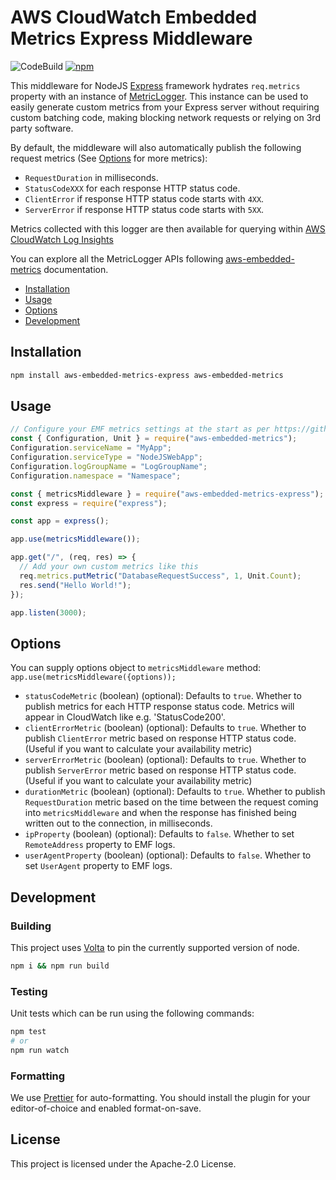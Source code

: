 # AWS CloudWatch Embedded Metrics Express Middleware

![CodeBuild](https://codebuild.eu-west-2.amazonaws.com/badges?uuid=eyJlbmNyeXB0ZWREYXRhIjoiMmNlbFo0OW1QaXRNMWlkZ3lEdWRhN0RRaHpYYUhrNTVmTXRHOTFnNGRkV3JSZWtiYTNiL2h5TE15MXk3cmlXOFVVMDNTUzFSRWxucjhRcFRmTlJ3RXRvPSIsIml2UGFyYW1ldGVyU3BlYyI6IitFR0ZxSVlwREZZSmcyRUYiLCJtYXRlcmlhbFNldFNlcmlhbCI6MX0%3D&branch=main)
[![npm](https://img.shields.io/npm/v/aws-embedded-metrics-express.svg)](https://www.npmjs.com/package/aws-embedded-metrics-express)

This middleware for NodeJS [Express](http://expressjs.com/) framework hydrates `req.metrics` property with an instance of [MetricLogger](https://github.com/awslabs/aws-embedded-metrics-node#metriclogger). This instance can be used to easily generate custom metrics from your Express server without requiring custom batching code, making blocking network requests or relying on 3rd party software.

By default, the middleware will also automatically publish the following request metrics (See [Options](#options) for more metrics):

* `RequestDuration` in milliseconds.
* `StatusCodeXXX` for each response HTTP status code.
* `ClientError` if response HTTP status code starts with `4XX`.
* `ServerError` if response HTTP status code starts with `5XX`.

Metrics collected with this logger are then available for querying within [AWS CloudWatch Log Insights](https://docs.aws.amazon.com/AmazonCloudWatch/latest/logs/AnalyzingLogData.html)

You can explore all the MetricLogger APIs following [aws-embedded-metrics](https://github.com/awslabs/aws-embedded-metrics-node) documentation.

* [Installation](#installation)
* [Usage](#usage)
* [Options](#options)
* [Development](#development)

## Installation

```sh
npm install aws-embedded-metrics-express aws-embedded-metrics
```

## Usage

```js
// Configure your EMF metrics settings at the start as per https://github.com/awslabs/aws-embedded-metrics-node
const { Configuration, Unit } = require("aws-embedded-metrics");
Configuration.serviceName = "MyApp";
Configuration.serviceType = "NodeJSWebApp";
Configuration.logGroupName = "LogGroupName";
Configuration.namespace = "Namespace";

const { metricsMiddleware } = require("aws-embedded-metrics-express");
const express = require("express");

const app = express();

app.use(metricsMiddleware());

app.get("/", (req, res) => {
  // Add your own custom metrics like this
  req.metrics.putMetric("DatabaseRequestSuccess", 1, Unit.Count);
  res.send("Hello World!");
});

app.listen(3000);
```

## Options

You can supply options object to `metricsMiddleware` method: `app.use(metricsMiddleware({options));`

* `statusCodeMetric` (boolean) (optional): Defaults to `true`. Whether to publish metrics for each HTTP response status code. Metrics will appear in CloudWatch like e.g. 'StatusCode200'.
* `clientErrorMetric` (boolean) (optional): Defaults to `true`. Whether to publish `ClientError` metric based on response HTTP status code. (Useful if you want to calculate your availability metric)
* `serverErrorMetric` (boolean) (optional): Defaults to `true`. Whether to publish `ServerError` metric based on response HTTP status code. (Useful if you want to calculate your availability metric)
* `durationMetric` (boolean) (optional): Defaults to `true`. Whether to publish `RequestDuration` metric based on the time between the request coming into `metricsMiddleware` and when the response has finished being written out to the connection, in milliseconds.
* `ipProperty` (boolean) (optional): Defaults to `false`. Whether to set `RemoteAddress` property to EMF logs.
* `userAgentProperty` (boolean) (optional): Defaults to `false`. Whether to set `UserAgent` property to EMF logs.

## Development

### Building

This project uses [Volta](https://volta.sh/) to pin the currently supported version of node.

```sh
npm i && npm run build
```

### Testing

Unit tests which can be run using the following commands:

```sh
npm test
# or
npm run watch
```

### Formatting

We use [Prettier](https://prettier.io/) for auto-formatting.
You should install the plugin for your editor-of-choice and enabled format-on-save.

## License

This project is licensed under the Apache-2.0 License.
